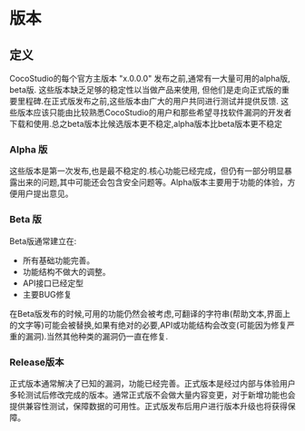# 版本

## 定义
CocoStudio的每个官方主版本 "x.0.0.0" 发布之前,通常有一大量可用的alpha版, beta版. 这些版本缺乏足够的稳定性以当做产品来使用, 但他们是走向正式版的重要里程碑.在正式版发布之前,这些版本由广大的用户共同进行测试并提供反馈. 这些版本应该只能由比较熟悉CocoStudio的用户和那些希望寻找软件漏洞的开发者下载和使用.总之beta版本比候选版本更不稳定,alpha版本比beta版本更不稳定

### Alpha 版

这些版本是第一次发布,也是最不稳定的.核心功能已经完成，但仍有一部分明显暴露出来的问题,其中可能还会包含安全问题等。Alpha版本主要用于功能的体验，方便用户提出意见。

### Beta 版

Beta版通常建立在:

- 所有基础功能完善。
- 功能结构不做大的调整。
- API接口已经定型
- 主要BUG修复

在Beta版发布的时候,可用的功能仍然会被考虑,可翻译的字符串(帮助文本,界面上的文字等)可能会被替换,如果有绝对的必要,API或功能结构会改变(可能因为修复严重的漏洞).当然其他种类的漏洞仍一直在修复.

### Release版本

正式版本通常解决了已知的漏洞，功能已经完善。正式版本是经过内部与体验用户多轮测试后修改完成的版本。通常正式版不会做大量内容变更，对于新增功能也会提供兼容性测试，保障数据的可用性。正式版发布后用户进行版本升级也将获得保障。